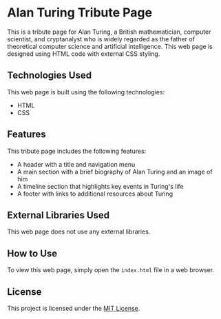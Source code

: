 # Alan Turing Tribute Page

This is a tribute page for Alan Turing, a British mathematician, computer scientist, and cryptanalyst who is widely regarded as the father of theoretical computer science and artificial intelligence. This web page is designed using HTML code with external CSS styling.

## Technologies Used

This web page is built using the following technologies:
- HTML
- CSS

## Features

This tribute page includes the following features:
- A header with a title and navigation menu
- A main section with a brief biography of Alan Turing and an image of him
- A timeline section that highlights key events in Turing's life
- A footer with links to additional resources about Turing

## External Libraries Used

This web page does not use any external libraries.

## How to Use

To view this web page, simply open the `index.html` file in a web browser.


## License

This project is licensed under the [MIT License](https://opensource.org/licenses/MIT).
